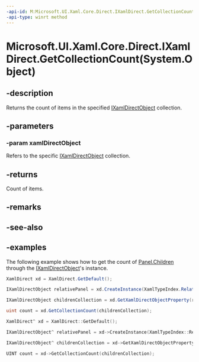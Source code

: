 ```yaml
---
-api-id: M:Microsoft.UI.Xaml.Core.Direct.IXamlDirect.GetCollectionCount(System.Object)
-api-type: winrt method
---
```


# Microsoft.UI.Xaml.Core.Direct.IXamlDirect.GetCollectionCount(System.Object)

<!--
public uint GetCollectionCount (object xamlDirectObject);
-->

## -description

Returns the count of items in the specified [IXamlDirectObject](ixamldirectobject.md) collection.

## -parameters

### -param xamlDirectObject

Refers to the specific [IXamlDirectObject](ixamldirectobject.md) collection.

## -returns

Count of items.

## -remarks

## -see-also

## -examples

The following example shows how to get the count of [Panel.Children](../windows.ui.xaml.controls/panel_children.md) through the [IXamlDirectObject](ixamldirectobject.md)'s instance.

```C#
XamlDirect xd = XamlDirect.GetDefault();

IXamlDirectObject relativePanel = xd.CreateInstance(XamlTypeIndex.RelativePanel);

IXamlDirectObject childrenCollection = xd.GetXamlDirectObjectProperty(relativePanel, XamlPropertyIndex.Panel_Children);

uint count = xd.GetCollectionCount(childrenCollection);
```

```CPP
XamlDirect^ xd = XamlDirect::GetDefault();

IXamlDirectObject^ relativePanel = xd->CreateInstance(XamlTypeIndex::RelativePanel);

IXamlDirectObject^ childrenCollection = xd->GetXamlDirectObjectProperty(relativePanel, XamlPropertyIndex::Panel_Children);

UINT count = xd->GetCollectionCount(childrenCollection);
```
